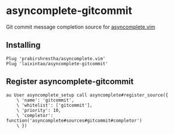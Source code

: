# asyncomplete-gitcommit

Git commit message completion source for [asyncomplete.vim](https://github.com/prabirshrestha/asyncomplete.vim)

## Installing

```vim
Plug 'prabirshrestha/asyncomplete.vim'
Plug 'laixintao/asyncomplete-gitcommit'
```

## Register asyncomplete-gitcommit

```vim
au User asyncomplete_setup call asyncomplete#register_source({
    \ 'name': 'gitcommit',
    \ 'whitelist': ['gitcommit'],
    \ 'priority': 10,
    \ 'completor': function('asyncomplete#sources#gitcommit#completor')
    \ })
```
